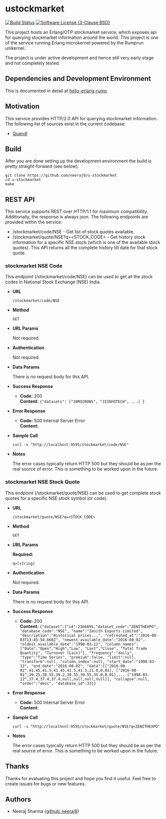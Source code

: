 # ustockmarket

[![Build Status](https://travis-ci.org/neeraj9/u-stockmarket.svg?branch=master)](https://travis-ci.org/neeraj9/u-stockmarket)
[![Software License (3-Clause BSD)](https://img.shields.io/badge/license-BSD%203--Clause-blue.svg?style=flat-square)](http://opensource.org/licenses/BSD-3-Clause)

This project hosts an Erlang/OTP stockmarket service, which exposes api for querying
stockmarket information around the world.
This project is one of the service running Erlang microkernel powered
by the Rumprun unikernel.

The project is under active development and hence still very early stage
and not completely tested.

## Dependencies and Development Environment

This is documented in detail at
[hello-erlang-rump](https://github.com/neeraj9/hello-erlang-rump/blob/master/readme.md)

## Motivation

This service provides HTTP/2.0 API for querying stockmarket information.
The following list of sources exist in the current codebase:

* [Quandl](https://www.quandl.com)

## Build

After you are done setting up the development environment the build is
pretty straight-forward (see below).

    git clone https://github.com/neeraj9/u-stockmarket
    cd u-stockmarket
    make

## REST API

This service supports REST over HTTP/1.1 for maximum compatibility.
Additionally, the response is always json. The following endpoints
are provided within the service:

* /stockmarket/code/NSE - Get list of stock quotes available.
* /stockmarket/quote/NSE?q=<STOCK_CODE> - Get history stock information for a
  specific NSE stock (which is one of the available stock quotes). This
  API returns all the complete history till date for that stock quote.

### stockmarket NSE Code

This endpoint (/stockmarket/code/NSE) can be used to get all the stock
codes in National Stock Exchange (NSE) India.

* **URL**

  `/stockmarket/code/NSE`

* **Method**

  `GET`

* **URL Params**

  Not required.

* **Authentication**

  Not required.

* **Data Params**

  There is no request body for this API.

* **Success Response**

  * **Code:** 200 <br />
    **Content:** `{"datasets": ["20MICRONS", "3IINFOTECH", ...]
                   }`

* **Error Response**

  * **Code:** 500 Internal Server Error <br />
    **Content:** <EMPTY>

* **Sample Call**

  `curl -v "http://localhost:9595/stockmarket/code/NSE"`

* **Notes**

  The error cases typically return HTTP 500 but they should be as per
  the real source of error. This is something to be worked upon
  in the future.

### stockmarket NSE Stock Quote

This endpoint (/stockmarket/quote/NSE) can be used to get complete stock
quotes for a specific NSE stock symbol (or code).

* **URL**

  `/stockmarket/quote/NSE?q=<STOCK_CODE>`

* **Method**

  `GET`

* **URL Params**

  **Required:**

  `q=[string]`

* **Authentication**

  Not required.

* **Data Params**

  There is no request body for this API.

* **Success Response**

  * **Code:** 200 <br />
    **Content:** `{"dataset":{"id":2366895,"dataset_code":"ZENITHEXPO",
                              "database_code":"NSE",
                              "name":"Zenith Exports Limited",
                              "description":"Historical prices...",
                              "refreshed_at":"2016-08-03T13:45:54.668Z",
                              "newest_available_date":"2016-08-02",
                              "oldest_available_date":"1998-03-12",
                              "column_names":["Date","Open","High","Low",
                                              "Last","Close",
                                              "Total Trade Quantity",
                                              "Turnover (Lacs)"],
                              "frequency":"daily",
                              "type":"Time Series",
                              "premium":false,
                              "limit":null,
                              "transform":null,
                              "column_index":null,
                              "start_date":"1998-03-12",
                              "end_date":"2016-08-02",
                              "data":[["2016-08-02",41.45,41.5,41.45,41.5,41.5,21.0,0.01],
                                      ["2016-08-01",39.25,39.55,39.2,39.55,39.55,35.0,0.01],...
                                      ["1998-03-12",37.4,37.4,37.4,null,null,null,null]],
                              "collapse":null,
                              "order":"desc",
                              "database_id":33}}`

* **Error Response**

  * **Code:** 500 Internal Server Error <br />
    **Content:** <EMPTY>

* **Sample Call**

  `curl -v "http://localhost:9595/stockmarket/quote/NSE?q=ZENITHEXPO"`

* **Notes**

  The error cases typically return HTTP 500 but they should be as per
  the real source of error. This is something to be worked upon
  in the future.

## Thanks

Thanks for evaluating this project and hope you find it useful.
Feel free to create issues for bugs or new features.

## Authors

* Neeraj Sharma {[github: neeraj9](https://github.com/neeraj9)}
